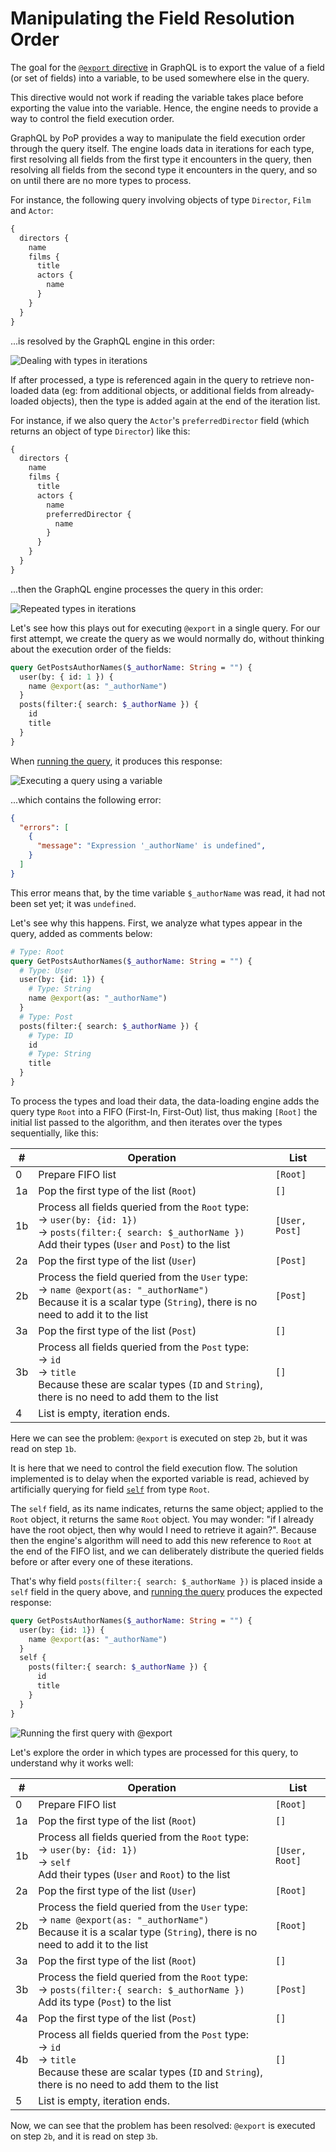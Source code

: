 # Manipulating the Field Resolution Order

The goal for the [`@export` directive](/docs/operational/export) in GraphQL is to export the value of a field (or set of fields) into a variable, to be used somewhere else in the query. 

This directive would not work if reading the variable takes place before exporting the value into the variable. Hence, the engine needs to provide a way to control the field execution order. 

GraphQL by PoP provides a way to manipulate the field execution order through the query itself. The engine loads data in iterations for each type, first resolving all fields from the first type it encounters in the query, then resolving all fields from the second type it encounters in the query, and so on until there are no more types to process. 

For instance, the following query involving objects of type `Director`, `Film` and `Actor`:

```graphql
{
  directors {
    name
    films {
      title
      actors {
        name
      }
    }
  }
}
```

...is resolved by the GraphQL engine in this order:

![Dealing with types in iterations](/images/dataloading-engine-type-iterations.png "Dealing with types in iterations")

If after processed, a type is referenced again in the query to retrieve non-loaded data (eg: from additional objects, or additional fields from already-loaded objects), then the type is added again at the end of the iteration list.

For instance, if we also query the `Actor`'s `preferredDirector` field (which returns an object of type `Director`) like this:

```graphql
{
  directors {
    name
    films {
      title
      actors {
        name
        preferredDirector {
          name
        }
      }
    }
  }
}
```

...then the GraphQL engine processes the query in this order:

![Repeated types in iterations](/images/dataloading-engine-repeated-type-iterations.png "Repeated types in iterations")

Let's see how this plays out for executing `@export` in a single query. For our first attempt, we create the query as we would normally do, without thinking about the execution order of the fields:

```graphql
query GetPostsAuthorNames($_authorName: String = "") {
  user(by: { id: 1 }) {
    name @export(as: "_authorName")
  }
  posts(filter:{ search: $_authorName }) {
    id
    title
  }
}
```

When [running the query](https://newapi.getpop.org/graphiql/?query=query%20GetPostsAuthorNames(%24_authorName%3A%20String%20%3D%20%22%22)%20%7B%0A%20%20user(by:{id%3A%201})%20%7B%0A%20%20%20%20name%20%40export(as%3A%20%22_authorName%22)%0A%20%20%7D%0A%20%20posts(filter:{search%3A%20%24_authorName})%20%7B%0A%20%20%20%20id%0A%20%20%20%20title%0A%20%20%7D%0A%7D&operationName=GetPostsAuthorNames), it produces this response:

![Executing a query using a variable](/images/third-query.png)

...which contains the following error:

```json
{
  "errors": [
    {
      "message": "Expression '_authorName' is undefined",
    }
  ]
}
```

This error means that, by the time variable `$_authorName` was read, it had not been set yet; it was `undefined`.

Let's see why this happens. First, we analyze what types appear in the query, added as comments below:

```graphql
# Type: Root
query GetPostsAuthorNames($_authorName: String = "") {
  # Type: User
  user(by: {id: 1}) {
    # Type: String
    name @export(as: "_authorName")
  }
  # Type: Post
  posts(filter:{ search: $_authorName }) {
    # Type: ID
    id
    # Type: String
    title
  }
}
```

To process the types and load their data, the data-loading engine adds the query type `Root` into a FIFO (First-In, First-Out) list, thus making `[Root]` the initial list passed to the algorithm, and then iterates over the types sequentially, like this:

<table class="table">
<thead>
<tr>
<th>#</th><th>Operation</th><th>List</th>
</tr>
</thead>
<tbody>
<tr><td>0</td><td>Prepare FIFO list</td><td><code>[Root]</code></td></tr>
<tr><td>1a</td><td>Pop the first type of the list (<code>Root</code>)</td><td><code>[]</code></td></tr>
<tr><td>1b</td><td>Process all fields queried from the <code>Root</code> type:<br/>→ <code>user(by: {id: 1})</code><br/>→ <code>posts(filter:{ search: $_authorName })</code><br/>Add their types (<code>User</code> and <code>Post</code>) to the list</td><td><code>[User, Post]</code></td></tr>
<tr><td>2a</td><td>Pop the first type of the list (<code>User</code>)</td><td><code>[Post]</code></td></tr>
<tr><td>2b</td><td>Process the field queried from the <code>User</code> type:<br/>→ <code>name @export(as: "_authorName")</code><br/>Because it is a scalar type (<code>String</code>), there is no need to add it to the list</td><td><code>[Post]</code></td></tr>
<tr><td>3a</td><td>Pop the first type of the list (<code>Post</code>)</td><td><code>[]</code></td></tr>
<tr><td>3b</td><td>Process all fields queried from the <code>Post</code> type:<br/>→ <code>id</code><br/>→ <code>title</code><br/>Because these are scalar types (<code>ID</code> and <code>String</code>), there is no need to add them to the list</td><td><code>[]</code></td></tr>
<tr><td>4</td><td>List is empty, iteration ends.</td><td>&nbsp;</td></tr>
</tbody>
</table>

Here we can see the problem: `@export` is executed on step `2b`, but it was read on step `1b`. 

It is here that we need to control the field execution flow. The solution implemented is to delay when the exported variable is read, achieved by artificially querying for field [`self`](https://github.com/getpop/component-model/blob/57a27af3841da284ea59c6f7ff3a9b4c0befa472/src/FieldResolvers/CoreFieldResolver.php) from type `Root`.

The `self` field, as its name indicates, returns the same object; applied to the `Root` object, it returns the same `Root` object. You may wonder: "if I already have the root object, then why would I need to retrieve it again?". Because then the engine's algorithm will need to add this new reference to `Root` at the end of the FIFO list, and we can deliberately distribute the queried fields before or after every one of these iterations.

That's why field `posts(filter:{ search: $_authorName })` is placed inside a `self` field in the query above, and [running the query](https://newapi.getpop.org/graphiql/?query=query%20GetPostsAuthorNames(%24_authorName%3A%20String%20%3D%20%22%22)%20%7B%0A%20%20user(by:{id%3A%201})%20%7B%0A%20%20%20%20name%20%40export(as%3A%20%22_authorName%22)%0A%20%20%7D%0A%20%20self%20%7B%0A%20%20%20%20posts(filter:{search%3A%20%24_authorName})%20%7B%0A%20%20%20%20%20%20id%0A%20%20%20%20%20%20title%0A%20%20%20%20%7D%0A%20%20%7D%0A%7D&operationName=GetPostsAuthorNames) produces the expected response:

```graphql
query GetPostsAuthorNames($_authorName: String = "") {
  user(by: {id: 1}) {
    name @export(as: "_authorName")
  }
  self {
    posts(filter:{ search: $_authorName }) {
      id
      title
    }
  }
}
```

![Running the first query with `@export`](/images/first-query.png)

Let's explore the order in which types are processed for this query, to understand why it works well:

<table class="table">
<thead>
<tr>
<th>#</th><th>Operation</th><th>List</th>
</tr>
</thead>
<tbody>
<tr><td>0</td><td>Prepare FIFO list</td><td><code>[Root]</code></td></tr>
<tr><td>1a</td><td>Pop the first type of the list (<code>Root</code>)</td><td><code>[]</code></td></tr>
<tr><td>1b</td><td>Process all fields queried from the <code>Root</code> type:<br/>→ <code>user(by: {id: 1})</code><br/>→ <code>self</code><br/>Add their types (<code>User</code> and <code>Root</code>) to the list</td><td><code>[User, Root]</code></td></tr>
<tr><td>2a</td><td>Pop the first type of the list (<code>User</code>)</td><td><code>[Root]</code></td></tr>
<tr><td>2b</td><td>Process the field queried from the <code>User</code> type:<br/>→ <code>name @export(as: "_authorName")</code><br/>Because it is a scalar type (<code>String</code>), there is no need to add it to the list</td><td><code>[Root]</code></td></tr>
<tr><td>3a</td><td>Pop the first type of the list (<code>Root</code>)</td><td><code>[]</code></td></tr>
<tr><td>3b</td><td>Process the field queried from the <code>Root</code> type:<br/>→ <code>posts(filter:{ search: $_authorName })</code><br/>Add its type (<code>Post</code>) to the list</td><td><code>[Post]</code></td></tr>
<tr><td>4a</td><td>Pop the first type of the list (<code>Post</code>)</td><td><code>[]</code></td></tr>
<tr><td>4b</td><td>Process all fields queried from the <code>Post</code> type:<br/>→ <code>id</code><br/>→  <code>title</code><br/>Because these are scalar types (<code>ID</code> and <code>String</code>), there is no need to add them to the list</td><td><code>[]</code></td></tr>
<tr><td>5</td><td>List is empty, iteration ends.</td><td>&nbsp;</td></tr>
</tbody>
</table>

Now, we can see that the problem has been resolved: `@export` is executed on step `2b`, and it is read on step `3b`.